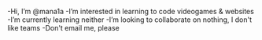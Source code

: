-Hi, I’m @mana1a
-I’m interested in learning to code videogames & websites
-I’m currently learning neither
-I’m looking to collaborate on nothing, I don't like teams
-Don't email me, please

<!---
mana1a/mana1a is a ✨ special ✨ repository because its `README.md` (this file) appears on your GitHub profile.
You can click the Preview link to take a look at your changes.
--->
